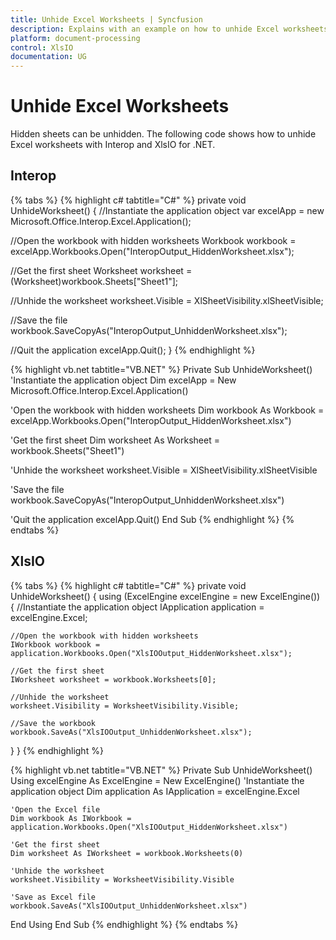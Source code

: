 ```yaml
---
title: Unhide Excel Worksheets | Syncfusion
description: Explains with an example on how to unhide Excel worksheets which are in hidden state using Interop and XlsIO.
platform: document-processing
control: XlsIO
documentation: UG
---
```


# Unhide Excel Worksheets

Hidden sheets can be unhidden. The following code shows how to unhide Excel worksheets with Interop and XlsIO for .NET.

## Interop

{% tabs %}
{% highlight c# tabtitle="C#" %}
private void UnhideWorksheet()
{
  //Instantiate the application object
  var excelApp = new Microsoft.Office.Interop.Excel.Application();

  //Open the workbook with hidden worksheets
  Workbook workbook = excelApp.Workbooks.Open("InteropOutput_HiddenWorksheet.xlsx");

  //Get the first sheet
  Worksheet worksheet = (Worksheet)workbook.Sheets["Sheet1"];

  //Unhide the worksheet
  worksheet.Visible = XlSheetVisibility.xlSheetVisible;

  //Save the file
  workbook.SaveCopyAs("InteropOutput_UnhiddenWorksheet.xlsx");

  //Quit the application
  excelApp.Quit();
}
{% endhighlight %}

{% highlight vb.net tabtitle="VB.NET" %}
Private Sub UnhideWorksheet()
  'Instantiate the application object
  Dim excelApp = New Microsoft.Office.Interop.Excel.Application()

  'Open the workbook with hidden worksheets
  Dim workbook As Workbook = excelApp.Workbooks.Open("InteropOutput_HiddenWorksheet.xlsx")

  'Get the first sheet
  Dim worksheet As Worksheet = workbook.Sheets("Sheet1")

  'Unhide the worksheet
  worksheet.Visible = XlSheetVisibility.xlSheetVisible

  'Save the file
  workbook.SaveCopyAs("InteropOutput_UnhiddenWorksheet.xlsx")

  'Quit the application
  excelApp.Quit()
End Sub
{% endhighlight %}
{% endtabs %}

## XlsIO

{% tabs %}
{% highlight c# tabtitle="C#" %}
private void UnhideWorksheet()
{
  using (ExcelEngine excelEngine = new ExcelEngine())
  {
    //Instantiate the application object
    IApplication application = excelEngine.Excel;

    //Open the workbook with hidden worksheets
    IWorkbook workbook = application.Workbooks.Open("XlsIOOutput_HiddenWorksheet.xlsx");

    //Get the first sheet
    IWorksheet worksheet = workbook.Worksheets[0];

    //Unhide the worksheet
    worksheet.Visibility = WorksheetVisibility.Visible;

    //Save the workbook
    workbook.SaveAs("XlsIOOutput_UnhiddenWorksheet.xlsx");
  }
}
{% endhighlight %}

{% highlight vb.net tabtitle="VB.NET" %}
Private Sub UnhideWorksheet()
  Using excelEngine As ExcelEngine = New ExcelEngine()
    'Instantiate the application object
    Dim application As IApplication = excelEngine.Excel

    'Open the Excel file
    Dim workbook As IWorkbook = application.Workbooks.Open("XlsIOOutput_HiddenWorksheet.xlsx")

    'Get the first sheet
    Dim worksheet As IWorksheet = workbook.Worksheets(0)

    'Unhide the worksheet
    worksheet.Visibility = WorksheetVisibility.Visible

    'Save as Excel file
    workbook.SaveAs("XlsIOOutput_UnhiddenWorksheet.xlsx")
  End Using
End Sub
{% endhighlight %}
{% endtabs %}
